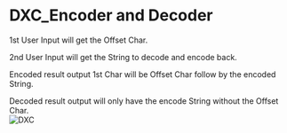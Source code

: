 # DXC_Encoder and Decoder

1st User Input will get the Offset Char.  

2nd User Input will get the String to decode and encode back.  

Encoded result output 1st Char will be Offset Char follow by the encoded String.  

Decoded result output will only have the encode String without the Offset Char.  
![DXC](https://user-images.githubusercontent.com/93958328/207661368-a07c67ab-8416-47d3-bd0d-45d5a9500e6c.JPG)

